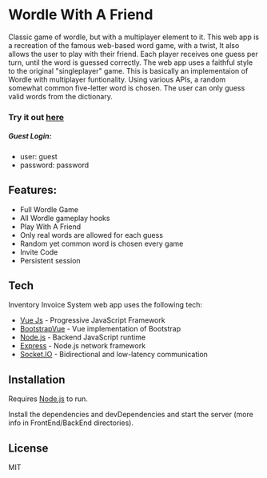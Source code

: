 # Wordle With A Friend


Classic game of wordle, but with a multiplayer element to it. This web app is a recreation of the famous web-based word game, with a twist, It also allows the user to play with their friend. Each player receives one guess per turn, until the word is guessed correctly. The web app uses a faithful style to the original "singleplayer" game. This is basically an implementaion of Wordle with multiplayer funtionality. Using various APIs, a random somewhat common five-letter word is chosen. The user can only guess valid words from the dictionary.

### Try it out [here](https://wordle.jonathanbedoy.com)
##### Guest Login: 
- user: guest
- password: password


## Features:

- Full Wordle Game
- All Wordle gameplay hooks
- Play With A Friend
- Only real words are allowed for each guess
- Random yet common word is chosen every game
- Invite Code
- Persistent session

## Tech

Inventory Invoice System web app uses the following tech:

- [Vue Js] - Progressive JavaScript Framework
- [BootstrapVue] - Vue implementation of Bootstrap
- [Node.js] - Backend JavaScript runtime
- [Express] - Node.js network framework
- [Socket.IO] - Bidirectional and low-latency communication


## Installation

Requires [Node.js] to run.

Install the dependencies and devDependencies and start the server (more info in FrontEnd/BackEnd directories).

## License

MIT

[//]: #
   [React Bootstrap]: <https://react-bootstrap.github.io>
   [Node.js]: <http://nodejs.org>
   [NeDB]: <https://github.com/louischatriot/nedb>
   [express]: <http://expressjs.com>
   [React Js]: <https://reactjs.org/>
   [Vue Js]: <https://vuejs.org>
   [BootstrapVue]: <https://bootstrap-vue.org>
   [Socket.IO]: <https://socket.io>
